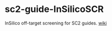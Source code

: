 # sc2-guide-InSilicoSCR
InSilico off-target screening for SC2 guides. [wiki](https://github.com/czbiohub/sc2-guide-InSilicoSCR/wiki/InSilicoSCR)
